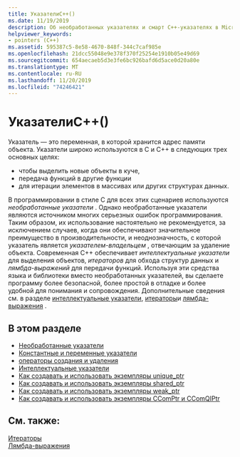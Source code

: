 ```yaml
---
title: УказателиC++()
ms.date: 11/19/2019
description: Об необработанных указателях и смарт C++-указателях в Microsoft.
helpviewer_keywords:
- pointers (C++)
ms.assetid: 595387c5-8e58-4670-848f-344c7caf985e
ms.openlocfilehash: 21dcc55048e9e378f370f25254e1910b05e49d69
ms.sourcegitcommit: 654aecaeb5d3e3fe6bc926bafd6d5ace0d20a80e
ms.translationtype: MT
ms.contentlocale: ru-RU
ms.lasthandoff: 11/20/2019
ms.locfileid: "74246421"
---
```

# <a name="pointers-c"></a>УказателиC++()

Указатель — это переменная, в которой хранится адрес памяти объекта. Указатели широко используются в C и C++ в следующих трех основных целях:

- чтобы выделить новые объекты в куче,
- передача функций в другие функции
- для итерации элементов в массивах или других структурах данных.

В программировании в стиле C для всех этих сценариев используются *необработанные указатели* . Однако необработанные указатели являются источником многих серьезных ошибок программирования. Таким образом, их использование настоятельно не рекомендуется, за исключением случаев, когда они обеспечивают значительное преимущество в производительности, и неоднозначность, с которой указатель является *указателем-владельцем* , отвечающим за удаление объекта. Современная C++ обеспечивает *интеллектуальные указатели* для выделения объектов, *итераторов* для обхода структур данных и *лямбда-выражений* для передачи функций. Используя эти средства языка и библиотеки вместо необработанных указателей, вы сделаете программу более безопасной, более простой в отладке и более удобной для понимания и сопровождения. Дополнительные сведения см. в разделе [интеллектуальные указатели](smart-pointers-modern-cpp.md), [итераторы](../standard-library/iterators.md)и [лямбда-выражения](lambda-expressions-in-cpp.md) .

## <a name="in-this-section"></a>В этом разделе

- [Необработанные указатели](raw-pointers.md)
- [Константные и переменные указатели](const-and-volatile-pointers.md)
- [операторы создания и удаления](new-and-delete-operators.md)
- [Интеллектуальные указатели](smart-pointers-modern-cpp.md)
- [Как создавать и использовать экземпляры unique_ptr](how-to-create-and-use-unique-ptr-instances.md)
- [Как создавать и использовать экземпляры shared_ptr](how-to-create-and-use-shared-ptr-instances.md)
- [Как создавать и использовать экземпляры weak_ptr](how-to-create-and-use-weak-ptr-instances.md)
- [Как создавать и использовать экземпляры CComPtr и CComQIPtr](how-to-create-and-use-ccomptr-and-ccomqiptr-instances.md)

## <a name="see-also"></a>См. также:

[Итераторы](../standard-library/iterators.md)</br>
[Лямбда-выражения](lambda-expressions-in-cpp.md)
